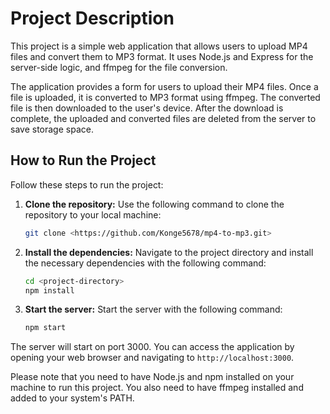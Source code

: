 # Project Description

This project is a simple web application that allows users to upload MP4 files and convert them to MP3 format. It uses Node.js and Express for the server-side logic, and ffmpeg for the file conversion.

The application provides a form for users to upload their MP4 files. Once a file is uploaded, it is converted to MP3 format using ffmpeg. The converted file is then downloaded to the user's device. After the download is complete, the uploaded and converted files are deleted from the server to save storage space.

## How to Run the Project

Follow these steps to run the project:

1. **Clone the repository:** Use the following command to clone the repository to your local machine:

    ```bash
    git clone <https://github.com/Konge5678/mp4-to-mp3.git>
    ```

2. **Install the dependencies:** Navigate to the project directory and install the necessary dependencies with the following command:

    ```bash
    cd <project-directory>
    npm install
    ```

3. **Start the server:** Start the server with the following command:

    ```bash
    npm start
    ```

The server will start on port 3000. You can access the application by opening your web browser and navigating to `http://localhost:3000`.

Please note that you need to have Node.js and npm installed on your machine to run this project. You also need to have ffmpeg installed and added to your system's PATH.
